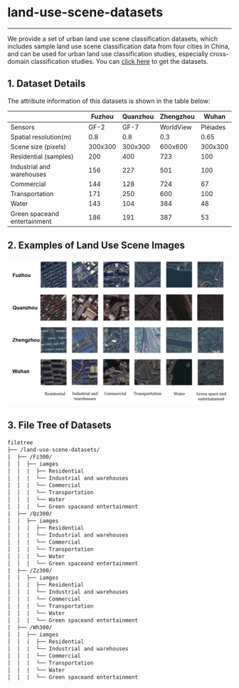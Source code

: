 # land-use-scene-datasets


-----


We provide a set of urban land use scene classification datasets, which includes sample land use scene classification data from four cities in China, and can be used for urban land use classification studies, especially cross-domain classification studies.
You can [click here](https://drive.google.com/drive/folders/1cjPkFuqMti1yf_q2-4Evps14SmNfapGi?usp=sharing) to get the datasets.

## 1. Dataset Details
The attribute information of this datasets is shown in the table below:

|        | Fuzhou | Quanzhou | Zhengzhou | Wuhan |
| ------ | ------ | -------- | ----------| ----- |
|Sensors|GF-2|GF-7|WorldView|Pléiades|
|Spatial resolution(m) | 0.8 | 0.8 | 0.3 | 0.65|
|Scene size (pixels) | 300x300|300x300|600x600|300x300|
|Residential (samples) | 200 | 400 | 723 | 100|
|Industrial and warehouses|156|227|501|100|
|Commercial|144|128|724|67|
|Transportation |171 | 250 | 600 | 100|
|Water    | 143 | 104 | 384 | 48|
|Green spaceand entertainment | 186|191|387|53|


## 2. Examples of Land Use Scene Images
![Examples](./examples.png)

## 3. File Tree of Datasets

```
filetree
├── /land-use-scene-datasets/
|  ├── /Fz300/
│  │  ├── iamges
│  │  |  ├── Residential
│  │  |  └── Industrial and warehouses
│  │  |  └── Commercial
│  │  |  └── Transportation
│  │  |  └── Water
│  │  |  └── Green spaceand entertainment
|  ├── /Qz300/
│  │  ├── iamges
│  │  |  ├── Residential
│  │  |  └── Industrial and warehouses
│  │  |  └── Commercial
│  │  |  └── Transportation
│  │  |  └── Water
│  │  |  └── Green spaceand entertainment
|  ├── /Zz300/
│  │  ├── iamges
│  │  |  ├── Residential
│  │  |  └── Industrial and warehouses
│  │  |  └── Commercial
│  │  |  └── Transportation
│  │  |  └── Water
│  │  |  └── Green spaceand entertainment
|  ├── /Wh300/
│  │  ├── iamges
│  │  |  ├── Residential
│  │  |  └── Industrial and warehouses
│  │  |  └── Commercial
│  │  |  └── Transportation
│  │  |  └── Water
│  │  |  └── Green spaceand entertainment
